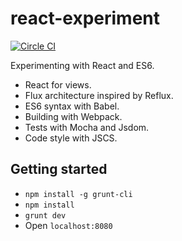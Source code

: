 # react-experiment
[![Circle CI](https://circleci.com/gh/Lugribossk/react-experiment.svg?style=svg)](https://circleci.com/gh/Lugribossk/react-experiment)

Experimenting with React and ES6.

- React for views.
- Flux architecture inspired by Reflux.
- ES6 syntax with Babel.
- Building with Webpack.
- Tests with Mocha and Jsdom.
- Code style with JSCS.

## Getting started

- `npm install -g grunt-cli`
- `npm install`
- `grunt dev`
- Open `localhost:8080`